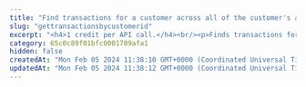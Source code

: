 ```yaml
---
title: "Find transactions for a customer across all of the customer's accounts."
slug: "gettransactionsbycustomerid"
excerpt: "<h4>1 credit per API call.</h4><br/><p>Finds transactions for all accounts of the customer identified by the given internal customer ID.</p>"
category: 65c0c89f01bfc0001709afa1
hidden: false
createdAt: "Mon Feb 05 2024 11:38:10 GMT+0000 (Coordinated Universal Time)"
updatedAt: "Mon Feb 05 2024 11:38:12 GMT+0000 (Coordinated Universal Time)"
---
```


